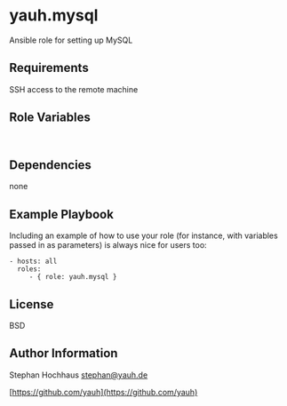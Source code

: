 # yauh.mysql
Ansible role for setting up MySQL

## Requirements
SSH access to the remote machine

## Role Variables

```


```

## Dependencies
none

## Example Playbook
Including an example of how to use your role (for instance, with variables passed in as parameters) is always nice for users too:

```
- hosts: all
  roles:
     - { role: yauh.mysql }
```

## License
BSD

## Author Information
Stephan Hochhaus stephan@yauh.de

[https://github.com/yauh](https://github.com/yauh)
